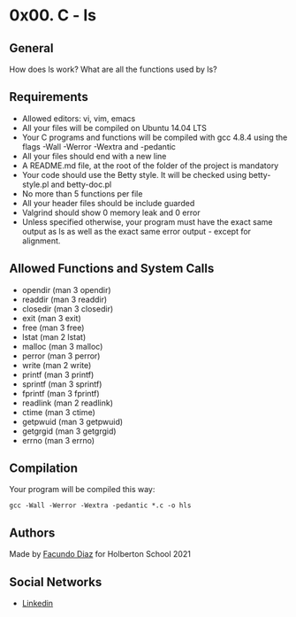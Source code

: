 # 0x00. C - ls

## General
How does ls work?
What are all the functions used by ls?

## Requirements

- Allowed editors: vi, vim, emacs
- All your files will be compiled on Ubuntu 14.04 LTS
- Your C programs and functions will be compiled with gcc 4.8.4 using the flags -Wall -Werror -Wextra and -pedantic
- All your files should end with a new line
- A README.md file, at the root of the folder of the project is mandatory
- Your code should use the Betty style. It will be checked using betty-style.pl and betty-doc.pl
- No more than 5 functions per file
- All your header files should be include guarded
- Valgrind should show 0 memory leak and 0 error
- Unless specified otherwise, your program must have the exact same output as ls as well as the exact same error output - except for alignment.

## Allowed Functions and System Calls
- opendir (man 3 opendir)
- readdir (man 3 readdir)
- closedir (man 3 closedir)
- exit (man 3 exit)
- free (man 3 free)
- lstat (man 2 lstat)
- malloc (man 3 malloc)
- perror (man 3 perror)
- write (man 2 write)
- printf (man 3 printf)
- sprintf (man 3 sprintf)
- fprintf (man 3 fprintf)
- readlink (man 2 readlink)
- ctime (man 3 ctime)
- getpwuid (man 3 getpwuid)
- getgrgid (man 3 getgrgid)
- errno (man 3 errno)

## Compilation
Your program will be compiled this way:

```
gcc -Wall -Werror -Wextra -pedantic *.c -o hls
```

## Authors
Made by [Facundo Diaz](https://github.com/facu2279) for Holberton School 2021

Social Networks
-------------------
- [Linkedin](https://www.linkedin.com/in/facundo-diaz-noya/)

